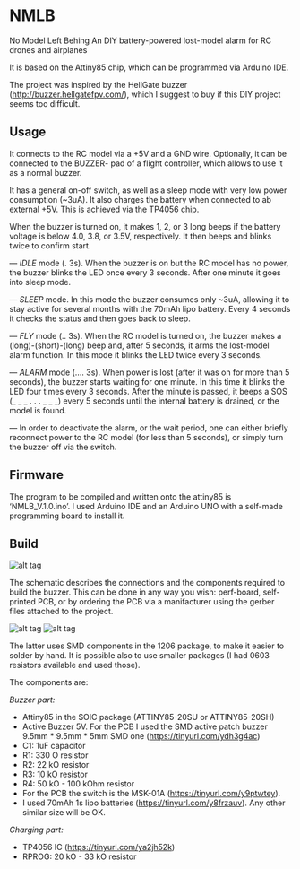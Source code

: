# NMLB
No Model Left Behing
An DIY battery-powered lost-model alarm for RC drones and airplanes

It is based on the Attiny85 chip, which can be programmed via Arduino IDE.

The project was inspired by the HellGate buzzer (http://buzzer.hellgatefpv.com/), which I suggest to buy if this DIY project seems too difficult.

Usage
--------------

It connects to the RC model via a +5V and a GND wire. Optionally, it can be connected to the BUZZER- pad of a flight controller, which allows to use it as a normal buzzer.

It has a general on-off switch, as well as a sleep mode with very low power consumption (~3uA). It also charges the battery when connected to ab external +5V. This is achieved via the TP4056 chip. 

When the buzzer is turned on, it makes 1, 2, or 3 long beeps if the battery voltage is below 4.0, 3.8, or 3.5V, respectively. It then beeps and blinks twice to confirm start.

— *IDLE* mode (. 3s). When the buzzer is on but the RC model has no power, the buzzer blinks the LED once every 3 seconds. After one minute it goes into sleep mode.

— *SLEEP* mode. In this mode the buzzer consumes only ~3uA, allowing it to stay active for several months with the 70mAh lipo battery. Every 4 seconds it checks the status and then goes back to sleep.

— *FLY* mode (.. 3s). When the RC model is turned on, the buzzer makes a (long)-(short)-(long) beep and, after 5 seconds,  it arms the lost-model alarm function. In this mode it blinks the LED twice every 3 seconds.

— *ALARM* mode (.... 3s). When power is lost (after it was on for more than 5 seconds), the buzzer starts waiting for one minute. In this time it blinks the LED four times every 3 seconds.
After the minute is passed, it beeps a SOS (_ _ _   . . .   _ _ _) every 5 seconds until the internal battery is drained, or the model is found.

— In order to deactivate the alarm, or the wait period, one can either briefly reconnect power to the RC model (for less than 5 seconds), or simply turn the buzzer off via the switch.


Firmware
--------------

The program to be compiled and written onto the attiny85 is ‘NMLB_V.1.0.ino’.
I used Arduino IDE and an Arduino UNO with a self-made programming board to install it.


Build
--------------

![alt tag](https://github.com/DavidMarzocca/NMLB/blob/master/Schematic_NMLB-V1.0.png)

The schematic describes the connections and the components required to build the buzzer.
This can be done in any way you wish: perf-board, self-printed PCB, or by ordering the PCB via a manifacturer using the gerber files attached to the project.

![alt tag](https://github.com/DavidMarzocca/NMLB/blob/master/NMLB_PCB_top.png)
![alt tag](https://github.com/DavidMarzocca/NMLB/blob/master/NMLB_PCB_bottom.png)

The latter uses SMD components in the 1206 package, to make it easier to solder by hand. It is possible also to use smaller packages (I had 0603 resistors available and used those).


The components are:

*Buzzer part:*
- Attiny85 in the SOIC package (ATTINY85-20SU or ATTINY85-20SH)
- Active Buzzer 5V. For the PCB I used the SMD active patch buzzer 9.5mm * 9.5mm * 5mm SMD one (https://tinyurl.com/ydh3g4ac)
- C1: 1uF capacitor
- R1: 330 O resistor
- R2: 22 kO resistor
- R3: 10 kO resistor
- R4: 50 kO - 100 kOhm resistor
- For the PCB the switch is the MSK-01A (https://tinyurl.com/y9ptwtey).
- I used 70mAh 1s lipo batteries (https://tinyurl.com/y8frzauv). Any other similar size will be OK.

*Charging part:*
- TP4056 IC (https://tinyurl.com/ya2jh52k)
- RPROG: 20 kO - 33 kO resistor


